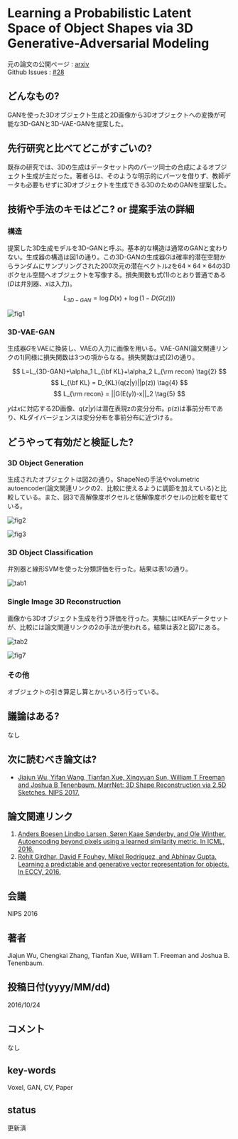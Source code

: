# Learning a Probabilistic Latent Space of Object Shapes via 3D Generative-Adversarial Modeling

元の論文の公開ページ : [arxiv](https://arxiv.org/abs/1610.07584)  
Github Issues : [#28](https://github.com/Obarads/obarads.github.io/issues/28)

## どんなもの?
GANを使った3Dオブジェクト生成と2D画像から3Dオブジェクトへの変換が可能な3D-GANと3D-VAE-GANを提案した。

## 先行研究と比べてどこがすごいの?
既存の研究では、3Dの生成はデータセット内のパーツ同士の合成によるオブジェクト生成が主だった。著者らは、そのような明示的にパーツを借りず、教師データも必要もせずに3Dオブジェクトを生成できる3DのためのGANを提案した。

## 技術や手法のキモはどこ? or 提案手法の詳細
### 構造
提案した3D生成モデルを3D-GANと呼ぶ。基本的な構造は通常のGANと変わりない。生成器の構造は図1の通り。この3D-GANの生成器$G$は確率的潜在空間からランダムにサンプリングされた200次元の潜在ベクトル$z$を$64\times 64\times 64$の3Dボクセル空間へオブジェクトを写像する。損失関数も式(1)のとおり普通である($D$は弁別器、$x$は入力)。

$$
L_{3D-GAN} = \log D(x)+\log (1-D(G(z))) \tag{1}
$$

![fig1](img/LaPLSoOSv3GM/fig1.png)

### 3D-VAE-GAN
生成器$G$をVAEに換装し、VAEの入力に画像を用いる。VAE-GAN(論文関連リンクの1)同様に損失関数は3つの項からなる。損失関数は式(2)の通り。

$$
L=L_{3D-GAN}+\alpha_1 L_{\bf KL}+\alpha_2 L_{\rm recon} \tag{2}
$$
$$
L_{\bf KL} = D_{KL}(q(z|y)||p(z)) \tag{4}
$$
$$
L_{\rm recon} = ||G(E(y))-x||_2 \tag{5}
$$

$y$は$x$に対応する2D画像、$q(z|y)$は潜在表現zの変分分布。p(z)は事前分布であり、KLダイバージェンスは変分分布を事前分布に近づける。

## どうやって有効だと検証した?
### 3D Object Generation
生成されたオブジェクトは図2の通り。ShapeNeの手法やvolumetric autoencoder(論文関連リンクの2、比較に使えるように調節を加えている)と比較している。また、図3で高解像度ボクセルと低解像度ボクセルの比較を載せている。

![fig2](img/LaPLSoOSv3GM/fig2.png)

![fig3](img/LaPLSoOSv3GM/fig3.png)

### 3D Object Classification
弁別器と線形SVMを使った分類評価を行った。結果は表1の通り。

![tab1](img/LaPLSoOSv3GM/table1.png)

### Single Image 3D Reconstruction
画像から3Dオブジェクト生成を行う評価を行った。実験にはIKEAデータセットが、比較には論文関連リンクの2の手法が使われる。結果は表2と図7にある。

![tab2](img/LaPLSoOSv3GM/table2.png)

![fig7](img/LaPLSoOSv3GM/fig7.png)

### その他
オブジェクトの引き算足し算とかいろいろ行っている。

## 議論はある?
なし

## 次に読むべき論文は?
- [Jiajun Wu, Yifan Wang, Tianfan Xue, Xingyuan Sun, William T Freeman and Joshua B Tenenbaum. MarrNet: 3D Shape Reconstruction via 2.5D Sketches. NIPS 2017.](https://arxiv.org/abs/1711.03129)

## 論文関連リンク
1. [Anders Boesen Lindbo Larsen, Søren Kaae Sønderby, and Ole Winther. Autoencoding beyond pixels using a learned similarity metric. In ICML, 2016.](https://arxiv.org/pdf/1512.09300.pdf)
2. [Rohit Girdhar, David F Fouhey, Mikel Rodriguez, and Abhinav Gupta. Learning a predictable and generative vector representation for objects. In ECCV, 2016.](https://arxiv.org/abs/1603.08637)

## 会議
NIPS 2016

## 著者
Jiajun Wu, Chengkai Zhang, Tianfan Xue, William T. Freeman and Joshua B. Tenenbaum.

## 投稿日付(yyyy/MM/dd)
2016/10/24

## コメント
なし

## key-words
Voxel, GAN, CV, Paper

## status
更新済